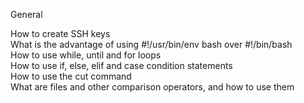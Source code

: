 General      

How to create SSH keys      
What is the advantage of using #!/usr/bin/env bash over #!/bin/bash     
How to use while, until and for loops      
How to use if, else, elif and case condition statements      
How to use the cut command      
What are files and other comparison operators, and how to use them
